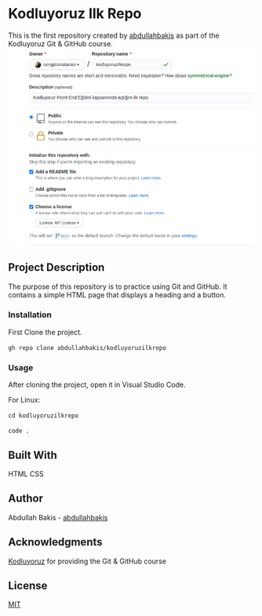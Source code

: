 # Kodluyoruz Ilk Repo
This is the first repository created by [abdullahbakis](https://github.com/abdullahbakis) as part of the Kodluyoruz Git & GitHub course.
![pic](https://github.com/Kodluyoruz/taskforce/blob/main/git/odev1/figures/github.png)

## Project Description
The purpose of this repository is to practice using Git and GitHub. It contains a simple HTML page that displays a heading and a button.

### Installation
First Clone the project.

`gh repo clone abdullahbakis/kodluyoruzilkrepo`
### Usage
After cloning the project, open it in Visual Studio Code.

For Linux:

`cd kodluyoruzilkrepo`

`code .`
## Built With
HTML
CSS
## Author
Abdullah Bakis - [abdullahbakis](https://github.com/abdullahbakis)
## Acknowledgments
[Kodluyoruz](https://kodluyoruz.org/tr/kodluyoruz/) for providing the Git & GitHub course

## License
[MIT](https://choosealicense.com/licenses/mit/)
